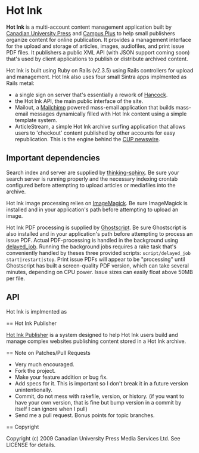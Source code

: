 # Hot Ink

**Hot Ink** is a multi-account content management application built by [Canadian University Press](http://www.cup.ca) 
and [Campus Plus](http://www.campusplus.com) to help small publishers organize content for online publication. It provides 
a management interface for the upload and storage of articles, images, audiofiles, and print issue PDF files. It publishers
a public XML API (with JSON support coming soon) that's used by client applications to publish or distribute archived content.

Hot Ink is built using Ruby on Rails (v2.3.5) using Rails controllers for upload and management. Hot Ink also uses four small
Sintra apps implmented as Rails metal:

* a single sign on server that's essentially a rework of [Hancock](http://github.com/atmos/hancock/).
* the Hot Ink API, the main public interface of the site.
* Mailout, a [Mailchimp](http://www.mailchimp.com) powered mass-email application that builds mass-email messages dynamically 
filled with Hot Ink content using a simple template system.
* ArticleStream, a simple Hot Ink archive surfing application that allows users to 'checkout' content published by other accounts
for easy republication. This is the engine behind the [CUP newswire](http://cup.ca).

## Important dependencies

Search index and server are supplied by [thinking-sphinx](http://github.com/freelancing-god/thinking-sphinx/). Be sure your search
server is running properly and the necessary indexing crontab configured before attempting to upload articles or mediafiles into
the archive.

Hot Ink image processing relies on [ImageMagick](http://www.imagemagick.org/). Be sure ImageMagick is installed and in your 
application's path before attempting to upload an image.

Hot Ink PDF processing is supplied by [Ghostscript](pages.cs.wisc.edu/~ghost/). Be sure Ghostscript is also installed and in your
application's path before attempting to process an issue PDF. Actual PDF-processing is handled in the background using 
[delayed_job](http://tobi.github.com/delayed_job). Running the background jobs requires a rake task that's conveniently handled by
theses three provided scripts: `script/delayed_job start|restart|stop`. Print issue PDFs will appear to be "processing" until 
Ghostscript has built a screen-quality PDF version, which can take several minutes, depending on CPU power. Issue sizes can easily float
above 50MB per file.

## API

Hot Ink is implmented as

== Hot Ink Publisher

[Hot Ink Publisher](http://github.com/HotInk/hotink-publisher) is a system designed to help Hot Ink users build and manage
complex websites publishing content stored in a Hot Ink archive.

== Note on Patches/Pull Requests
 
* Very much encouraged.
* Fork the project.
* Make your feature addition or bug fix.
* Add specs for it. This is important so I don't break it in a
  future version unintentionally.
* Commit, do not mess with rakefile, version, or history.
  (if you want to have your own version, that is fine but bump version in a commit by itself I can ignore when I pull)
* Send me a pull request. Bonus points for topic branches.

== Copyright

Copyright (c) 2009 Canadian University Press Media Services Ltd. See LICENSE for details.